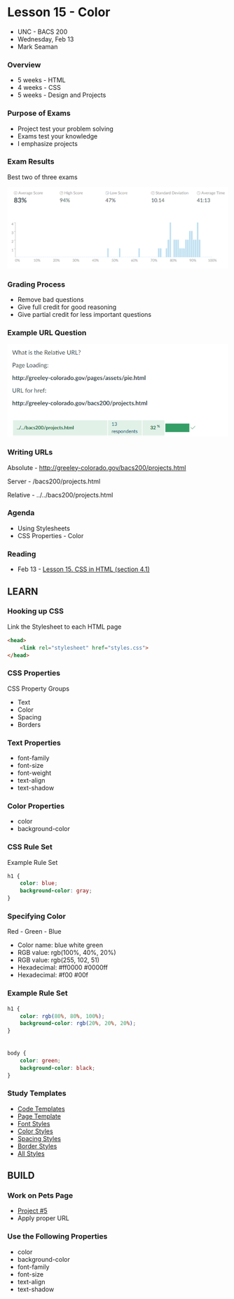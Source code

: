 # Lesson 15 - Color

* UNC - BACS 200
* Wednesday, Feb 13
* Mark Seaman


### Overview
* 5 weeks - HTML
* 4 weeks - CSS
* 5 weeks - Design and Projects


### Purpose of Exams
* Project test your problem solving
* Exams test your knowledge
* I emphasize projects


### Exam Results

Best two of three exams

![](img/Exam1-Results.png)


### Grading Process
* Remove bad questions
* Give full credit for good reasoning
* Give partial credit for less important questions


### Example URL Question

![](img/Exam1-URL.png)


### Writing URLs

Absolute - http://greeley-colorado.gov/bacs200/projects.html

Server - /bacs200/projects.html

Relative - ../../bacs200/projects.html


### Agenda
* Using Stylesheets
* CSS Properties - Color


### Reading
* Feb 13 - [Lesson 15. CSS in HTML (section 4.1)](https://learn.zybooks.com/zybook/UNCOBACS200SeamanSpring2019/chapter/4/section/1)


## LEARN

### Hooking up CSS
Link the Stylesheet to each HTML page

```html
<head>
    <link rel="stylesheet" href="styles.css">
</head>
```


### CSS Properties
CSS Property Groups

* Text
* Color
* Spacing
* Borders


### Text Properties
* font-family
* font-size
* font-weight
* text-align
* text-shadow


### Color Properties
* color
* background-color


### CSS Rule Set
Example Rule Set

```css
h1 {
    color: blue;
    background-color: gray;
}
```


### Specifying Color
Red - Green - Blue

* Color name: blue white green
* RGB value:  rgb(100%, 40%, 20%)
* RGB value:  rgb(255, 102, 51)
* Hexadecimal: #ff0000 #0000ff
* Hexadecimal: #f00 #00f


### Example Rule Set

```css
h1 {
    color: rgb(80%, 80%, 100%);
    background-color: rgb(20%, 20%, 20%);
}


body {
    color: green;
    background-color: black;
}
```


### Study Templates
* [Code Templates](http://unco-bacs.org/bacs200/templates)
* [Page Template](http://unco-bacs.org/bacs200/templates/page.html)
* [Font Styles](http://unco-bacs.org/bacs200/templates/font.css)
* [Color Styles](http://unco-bacs.org/bacs200/templates/color.css)
* [Spacing Styles](http://unco-bacs.org/bacs200/templates/spacing.css)
* [Border Styles](http://unco-bacs.org/bacs200/templates/border.css)
* [All Styles](http://unco-bacs.org/bacs200/templates/styles.css)



## BUILD

### Work on Pets Page
* [Project #5](/unc/bacs200/projects/05)
* Apply proper URL


### Use the Following Properties
* color
* background-color
* font-family
* font-size
* text-align
* text-shadow


